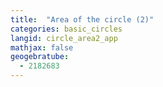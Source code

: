 ```yaml
---
title:  "Area of the circle (2)"
categories: basic_circles
langid: circle_area2_app
mathjax: false
geogebratube:
  - 2182683
---
```


<div style="height: 400px;" id="applet_container2182683"></div>
